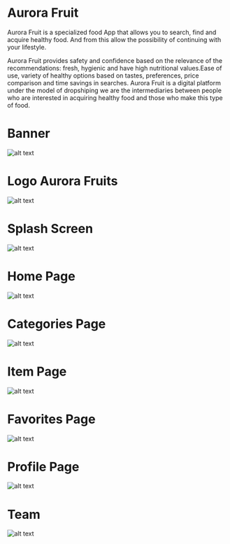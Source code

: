 # Aurora Fruit
Aurora Fruit is a specialized food App that allows you to search, find and acquire healthy food. And from this allow the possibility of continuing with your lifestyle.

Aurora Fruit provides safety and confidence based on the relevance of the recommendations: fresh, hygienic and have high nutritional values.Ease of use, variety of healthy options based on tastes, preferences, price comparison and time savings in searches. Aurora Fruit is a digital platform under the model of dropshiping we are the intermediaries between people who are interested in acquiring healthy food and those who make this type of food.

# Banner
![alt text](https://github.com/aurora-soft/aurora-fruts/blob/master/logos/banner.png)

# Logo Aurora Fruits
![alt text](https://github.com/aurora-soft/aurora-fruts/blob/master/logos/aurora.png)

# Splash Screen
![alt text](https://github.com/aurora-soft/aurora-fruts/blob/master/logos/splash.jpg)

# Home Page
![alt text](https://github.com/aurora-soft/aurora-fruts/blob/master/logos/home.jpg)

# Categories Page
![alt text](https://github.com/aurora-soft/aurora-fruts/blob/master/logos/categories.jpg)

# Item Page
![alt text](https://github.com/aurora-soft/aurora-fruts/blob/master/logos/item.jpg)

# Favorites Page
![alt text](https://github.com/aurora-soft/aurora-fruts/blob/master/logos/favorites.jpg)

# Profile Page
![alt text](https://github.com/aurora-soft/aurora-fruts/blob/master/logos/profile.jpg)


# Team
![alt text](https://github.com/aurora-soft/aurora-fruts/blob/master/logos/team.png)
